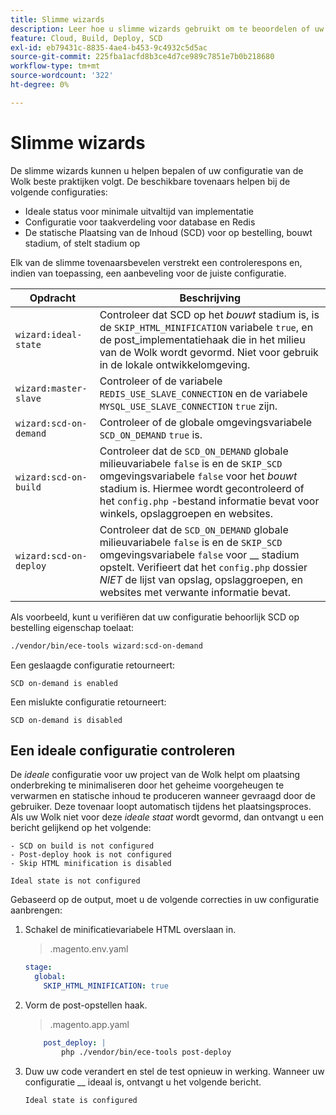```yaml
---
title: Slimme wizards
description: Leer hoe u slimme wizards gebruikt om te beoordelen of uw Adobe Commerce on cloud Infrastructure-project de best practices voor implementatie volgt.
feature: Cloud, Build, Deploy, SCD
exl-id: eb79431c-8835-4ae4-b453-9c4932c5d5ac
source-git-commit: 225fba1acfd8b3ce4d7ce989c7851e7b0b218680
workflow-type: tm+mt
source-wordcount: '322'
ht-degree: 0%

---
```


# Slimme wizards

De slimme wizards kunnen u helpen bepalen of uw configuratie van de Wolk beste praktijken volgt. De beschikbare tovenaars helpen bij de volgende configuraties:

- Ideale status voor minimale uitvaltijd van implementatie
- Configuratie voor taakverdeling voor database en Redis
- De statische Plaatsing van de Inhoud (SCD) voor op bestelling, bouwt stadium, of stelt stadium op

Elk van de slimme tovenaarsbevelen verstrekt een controlerespons en, indien van toepassing, een aanbeveling voor de juiste configuratie.

| Opdracht | Beschrijving |
| ------- | ------------|
| `wizard:ideal-state` | Controleer dat SCD op het _bouwt_ stadium is, is de `SKIP_HTML_MINIFICATION` variabele `true`, en de post_implementatiehaak die in het milieu van de Wolk wordt gevormd. Niet voor gebruik in de lokale ontwikkelomgeving. |
| `wizard:master-slave` | Controleer of de variabele `REDIS_USE_SLAVE_CONNECTION` en de variabele `MYSQL_USE_SLAVE_CONNECTION` `true` zijn. |
| `wizard:scd-on-demand` | Controleer of de globale omgevingsvariabele `SCD_ON_DEMAND` `true` is. |
| `wizard:scd-on-build` | Controleer dat de `SCD_ON_DEMAND` globale milieuvariabele `false` is en de `SKIP_SCD` omgevingsvariabele `false` voor het _bouwt_ stadium is. Hiermee wordt gecontroleerd of het `config.php` -bestand informatie bevat voor winkels, opslaggroepen en websites. |
| `wizard:scd-on-deploy` | Controleer dat de `SCD_ON_DEMAND` globale milieuvariabele `false` is en de `SKIP_SCD` omgevingsvariabele `false` voor __ stadium opstelt. Verifieert dat het `config.php` dossier _NIET_ de lijst van opslag, opslaggroepen, en websites met verwante informatie bevat. |

Als voorbeeld, kunt u verifiëren dat uw configuratie behoorlijk SCD op bestelling eigenschap toelaat:

```bash
./vendor/bin/ece-tools wizard:scd-on-demand
```

Een geslaagde configuratie retourneert:

```terminal
SCD on-demand is enabled
```

Een mislukte configuratie retourneert:

```terminal
SCD on-demand is disabled
```

## Een ideale configuratie controleren

De _ideale_ configuratie voor uw project van de Wolk helpt om plaatsing onderbreking te minimaliseren door het geheime voorgeheugen te verwarmen en statische inhoud te produceren wanneer gevraagd door de gebruiker. Deze tovenaar loopt automatisch tijdens het plaatsingsproces. Als uw Wolk niet voor deze _ideale staat_ wordt gevormd, dan ontvangt u een bericht gelijkend op het volgende:

```terminal
- SCD on build is not configured
- Post-deploy hook is not configured
- Skip HTML minification is disabled

Ideal state is not configured
```

Gebaseerd op de output, moet u de volgende correcties in uw configuratie aanbrengen:

1. Schakel de minificatievariabele HTML overslaan in.

   > .magento.env.yaml

   ```yaml
   stage:
     global:
       SKIP_HTML_MINIFICATION: true
   ```

1. Vorm de post-opstellen haak.

   > .magento.app.yaml

   ```yaml
       post_deploy: |
           php ./vendor/bin/ece-tools post-deploy
   ```

1. Duw uw code verandert en stel de test opnieuw in werking. Wanneer uw configuratie __ ideaal is, ontvangt u het volgende bericht.

   ```terminal
   Ideal state is configured
   ```
